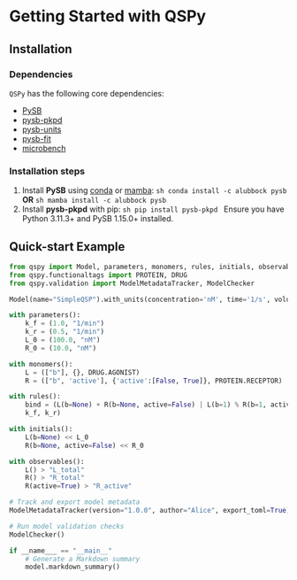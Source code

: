 # Getting Started with QSPy

## Installation

### Dependencies

`QSPy` has the following core dependencies:

  * [PySB](https://pysb.org/)
  * [pysb-pkpd](https://blakeaw.github.io/pysb-pkpd/)
  * [pysb-units](https://github.com/Borealis-BioModeling/pysb-units)
  * [pysb-fit](https://github.com/Borealis-BioModeling/pysb-fit)
  * [microbench](https://github.com/alubbock/microbench)

### Installation steps

  1. Install **PySB** using [conda](https://docs.conda.io/en/latest/) or [mamba](https://github.com/mamba-org/mamba):
    ```sh
    conda install -c alubbock pysb
    ```
    **OR**
    ```sh
    mamba install -c alubbock pysb
    ```    
  2. Install **pysb-pkpd** with pip:
    ```sh
    pip install pysb-pkpd
    ```
Ensure you have Python 3.11.3+ and PySB 1.15.0+ installed.

## Quick-start Example

```python
from qspy import Model, parameters, monomers, rules, initials, observables
from qspy.functionaltags import PROTEIN, DRUG
from qspy.validation import ModelMetadataTracker, ModelChecker

Model(name="SimpleQSP").with_units(concentration='nM', time='1/s', volume='L')

with parameters():
    k_f = (1.0, "1/min")
    k_r = (0.5, "1/min")
    L_0 = (100.0, "nM")
    R_0 = (10.0, "nM")

with monomers():
    L = (["b"], {}, DRUG.AGONIST)
    R = (["b", 'active'], {'active':[False, True]}, PROTEIN.RECEPTOR)

with rules():
    bind = (L(b=None) + R(b=None, active=False) | L(b=1) % R(b=1, active=True),
    k_f, k_r)

with initials():
    L(b=None) << L_0
    R(b=None, active=False) << R_0

with observables():
    L() > "L_total"
    R() > "R_total"
    R(active=True) > "R_active"

# Track and export model metadata
ModelMetadataTracker(version="1.0.0", author="Alice", export_toml=True)

# Run model validation checks
ModelChecker()

if __name___ == "__main__"
    # Generate a Markdown summary
    model.markdown_summary()
               
```